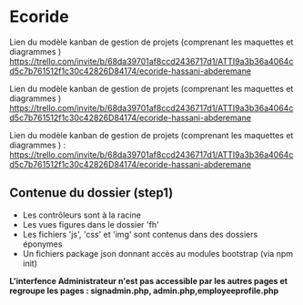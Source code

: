 # Ecoride

Lien du modèle kanban de gestion de projets (comprenant les maquettes et diagrammes )
https://trello.com/invite/b/68da39701af8ccd2436717d1/ATTI9a3b36a4064cd5c7b761512f1c30c42826D84174/ecoride-hassani-abderemane


Lien du modèle kanban de gestion de projets (comprenant les maquettes et diagrammes )
https://trello.com/invite/b/68da39701af8ccd2436717d1/ATTI9a3b36a4064cd5c7b761512f1c30c42826D84174/ecoride-hassani-abderemane


Lien du modèle kanban de gestion de projets (comprenant les maquettes et diagrammes ) : <https://trello.com/invite/b/68da39701af8ccd2436717d1/ATTI9a3b36a4064cd5c7b761512f1c30c42826D84174/ecoride-hassani-abderemane>

## Contenue du dossier (step1)

* Les contrôleurs sont à la racine
* Les vues figures dans le dossier 'fh'
* Les fichiers 'js', 'css' et 'img' sont contenus dans des dossiers éponymes
* Un fichiers package json donnant accès au modules bootstrap (via npm init)

**L'interfence Administrateur n'est pas accessible par les autres pages et regroupe les pages : signadmin.php, admin.php,employeeprofile.php**